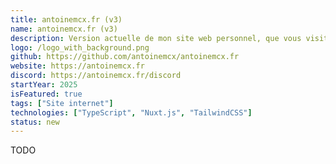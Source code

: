 ```yaml
---
title: antoinemcx.fr (v3)
name: antoinemcx.fr (v3)
description: Version actuelle de mon site web personnel, que vous visitez actuellement.
logo: /logo_with_background.png
github: https://github.com/antoinemcx/antoinemcx.fr
website: https://antoinemcx.fr
discord: https://antoinemcx.fr/discord
startYear: 2025
isFeatured: true
tags: ["Site internet"]
technologies: ["TypeScript", "Nuxt.js", "TailwindCSS"]
status: new
---
```


TODO
